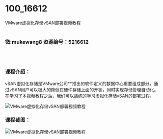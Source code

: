 # 100_16612
VMware虚拟化存储vSAN部署视频教程
<br/></br>
<h3>微:mukewang8 资源编号：5216612</h3>
<br/></br>
<h3>课程介绍：</h3>
<p><a title="查看与 vSAN 相关的文章" target="_blank">vSAN</a>虚拟化存储是VMware公司**推出的软件定义的数据中心重要组成部分，通过vSAN用户可以极大的降低在硬件存储上面的开销，同时实现存储管理自动化。在学习了本视频教程之后，我们可以熟练的学习虚拟化存储vSAN的部署过程。</p>
<p><img src="https://www.ko996.com/wp-content/uploads/img/2020/11/1-140-300x152.png" alt="VMware虚拟化存储vSAN部署视频教程"></p>
<div class="info-desc">
<h3>课程截图：</h3>
<p><img src="https://www.ko996.com/wp-content/uploads/img/2020/11/2-142.png" alt="VMware虚拟化存储vSAN部署视频教程"></p>


			
</div>
